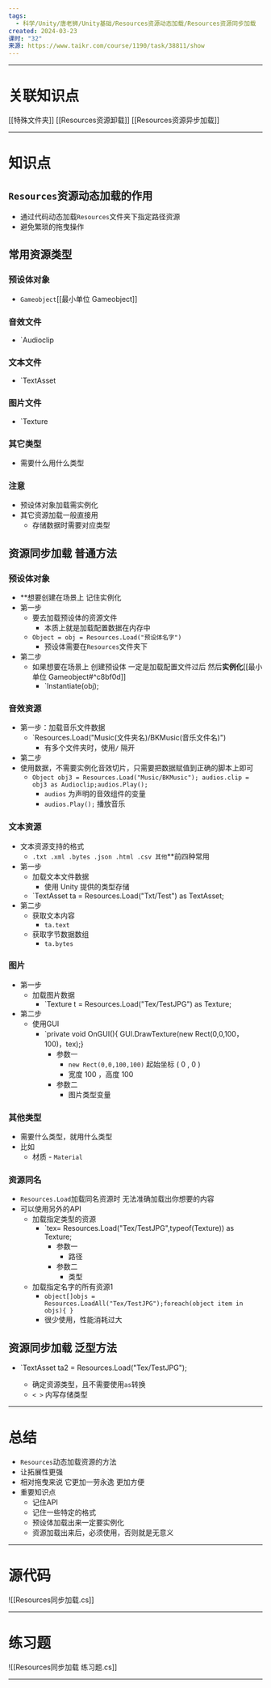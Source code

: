 ```yaml
---
tags:
  - 科学/Unity/唐老狮/Unity基础/Resources资源动态加载/Resources资源同步加载
created: 2024-03-23
课时: "32"
来源: https://www.taikr.com/course/1190/task/38811/show
---
```


---
# 关联知识点

[[特殊文件夹]] [[Resources资源卸载]] [[Resources资源异步加载]]

---
# 知识点

## `Resources`资源动态加载的作用

- 通过代码动态加载`Resources`文件夹下指定路径资源
- 避免繁琐的拖曳操作
## 常用资源类型

### 预设体对象

- `Gameobject`[[最小单位 Gameobject]]
### 音效文件

- `Audioclip
### 文本文件

- `TextAsset
### 图片文件

- `Texture
### 其它类型

- 需要什么用什么类型
### 注意

- 预设体对象加载需实例化
- 其它资源加载一般直接用
	- 存储数据时需要对应类型
## 资源同步加载 普通方法

### 预设体对象

- **想要创建在场景上 记住实例化
- 第一步
	- 要去加载预设体的资源文件
		- 本质上就是加载配置数据在内存中
	- `Object = obj = Resources.Load("预设体名字")`
		- 预设体需要在`Resources`文件夹下
- 第二步
	- 如果想要在场景上 创建预设体 一定是加载配置文件过后 然后**实例化**[[最小单位 Gameobject#^c8bf0d]]
		- `Instantiate(obj);
### 音效资源

- 第一步：加载音乐文件数据
	- `Resources.Load("Music(文件夹名)/BKMusic(音乐文件名)")
		- 有多个文件夹时，使用`/` 隔开
- 第二步
- 使用数据，不需要实例化音效切片，只需要把数据赋值到正确的脚本上即可
	- `Object obj3 = Resources.Load("Music/BKMusic"); audios.clip = obj3 as Audioclip;audios.Play();`
		- `audios` 为声明的音效组件的变量
		- `audios.Play();` 播放音乐
### 文本资源

- 文本资源支持的格式
	- `.txt .xml .bytes .json .html .csv 其他`**前四种常用
- 第一步
	- 加载文本文件数据
		- 使用 Unity 提供的类型存储
	- `TextAsset ta = Resources.Load("Txt/Test") as TextAsset;
- 第二步
	- 获取文本内容
		- `ta.text`
	- 获取字节数据数组
		- `ta.bytes`
### 图片

- 第一步
	- 加载图片数据
		- `Texture t = Resources.Load("Tex/TestJPG") as Texture;
- 第二步
	- 使用GUI
		- `private void OnGUI(){ GUI.DrawTexture(new Rect(0,0,100，100)，tex);}
			- 参数一
				- `new Rect(0,0,100,100)`  起始坐标 ( 0 , 0 )
				- 宽度 100 ，高度 100
			- 参数二
				- 图片类型变量
### 其他类型

- 需要什么类型，就用什么类型
- 比如
	- 材质 - `Material`
### 资源同名

- `Resources.Load`加载同名资源时 无法准确加载出你想要的内容
- 可以使用另外的API
	- 加载指定类型的资源
		- `tex= Resources.Load("Tex/TestJPG",typeof(Texture)) as Texture;
			- 参数一
				- 路径
			- 参数二
				- 类型
	- 加载指定名字的所有资源1
		- `object[]objs = Resources.LoadAll("Tex/TestJPG");foreach(object item in objs){ }`
		- 很少使用，性能消耗过大
## 资源同步加载 泛型方法

- `TextAsset ta2 = Resources.Load<TextAsset>("Tex/TestJPG");
	- 确定资源类型，且不需要使用`as`转换
	- `< >` 内写存储类型

---
# 总结

- `Resources`动态加载资源的方法
- 让拓展性更强
- 相对拖曳来说 它更加一劳永逸 更加方便
- 重要知识点
	- 记住API
	- 记住一些特定的格式
	- 预设体加载出来一定要实例化
	- 资源加载出来后，必须使用，否则就是无意义

---
# 源代码

![[Resources同步加载.cs]]

---
# 练习题

![[Resources同步加载 练习题.cs]]

---



